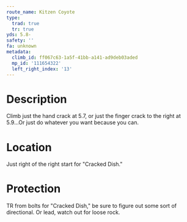 ```yaml
---
route_name: Kitzen Coyote
type:
  trad: true
  tr: true
yds: 5.8-
safety: ''
fa: unknown
metadata:
  climb_id: ff067c63-1a5f-41bb-a141-ad9deb03aded
  mp_id: '111654322'
  left_right_index: '13'
---
```

# Description
Climb just the hand crack at 5.7, or just the finger crack to the right at 5.9...Or just do whatever you want because you can.

# Location
Just right of the right start for "Cracked Dish."

# Protection
TR from bolts for "Cracked Dish," be sure to figure out some sort of directional. Or lead, watch out for loose rock.

